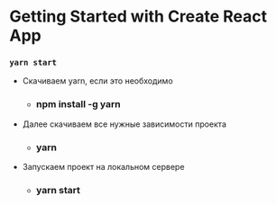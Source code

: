 # Getting Started with Create React App

### `yarn start`
* Скачиваем yarn, если это необходимо
    - ### npm install -g yarn

* Далее скачиваем все нужные зависимости проекта
    - ### yarn

* Запускаем проект на локальном сервере
    - ### yarn start
